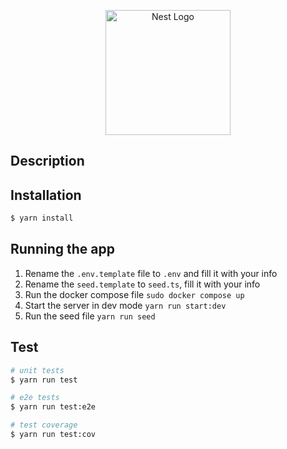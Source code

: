 <p align="center">
  <a href="http://nestjs.com/" target="blank"><img src="https://nestjs.com/img/logo-small.svg" width="200" alt="Nest Logo" /></a>
</p>

## Description

## Installation

```bash
$ yarn install
```

## Running the app

1. Rename the `.env.template` file to `.env` and fill it with your info
2. Rename the `seed.template` to `seed.ts`, fill it with your info
3. Run the docker compose file `sudo docker compose up`
4. Start the server in dev mode `yarn run start:dev`
5. Run the seed file `yarn run seed`

## Test

```bash
# unit tests
$ yarn run test

# e2e tests
$ yarn run test:e2e

# test coverage
$ yarn run test:cov
```
